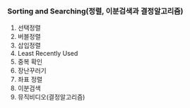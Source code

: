 ### Sorting and Searching(정렬, 이분검색과 결정알고리즘)
1. 선택정렬
2. 버블정렬
3. 삽입정렬
4. Least Recently Used
5. 중복 확인
6. 장난꾸러기
7. 좌표 정렬
8. 이분검색
9. 뮤직비디오(결정알고리즘)
